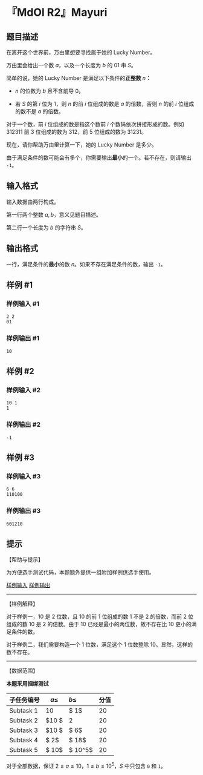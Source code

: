 # 『MdOI R2』Mayuri

## 题目描述

在离开这个世界前，万由里想要寻找属于她的 Lucky Number。

万由里会给出一个数 $a$，以及一个长度为 $b$ 的 01 串 $S$。

简单的说，她的 Lucky Number 是满足以下条件的**正整数** $n$：

 - $n$ 的位数为 $b$ 且不含前导 $0$。

 - 若 $S$ 的第 $i$ 位为 $1$，则 $n$ 的前 $i$ 位组成的数是 $a$ 的倍数，否则 $n$ 的前 $i$ 位组成的数不是 $a$ 的倍数。

对于一个数，前 $i$ 位组成的数是指这个数前 $i$ 个数码依次拼接形成的数。例如 $312311$ 前 $3$ 位组成的数为 $312$，前 $5$ 位组成的数为 $31231$。


现在，请你帮助万由里计算一下，她的 Lucky Number 是多少。

由于满足条件的数可能会有多个，你需要输出**最小**的一个。若不存在，则请输出 `-1`。

## 输入格式

输入数据由两行构成。

第一行两个整数 $a,b$，意义见题目描述。

第二行一个长度为 $b$ 的字符串 $S$。

## 输出格式

一行，满足条件的**最小**的数 $n$。如果不存在满足条件的数，输出 `-1`。

## 样例 #1

### 样例输入 #1
```
2 2
01
```

### 样例输出 #1

```
10
```

## 样例 #2

### 样例输入 #2
```
10 1 
1
```

### 样例输出 #2

```
-1
```

## 样例 #3

### 样例输入 #3
```
6 6
110100
```

### 样例输出 #3

```
601210
```

## 提示

【帮助与提示】

为方便选手测试代码，本题额外提供一组附加样例供选手使用。

[样例输入](https://www.luogu.com.cn/paste/5gnn8mg0) [样例输出](https://www.luogu.com.cn/paste/sgxjkbjd)

------
【样例解释】

对于样例一，$10$ 是 $2$ 位数，且 $10$ 的前 $1$ 位组成的数 $1$ 不是 $2$ 的倍数，而前 $2$ 位组成的数 $10$ 是 $2$ 的倍数。由于 $10$ 已经是最小的两位数，故不存在比 $10$ 更小的满足条件的数。

对于样例二，我们需要构造一个 $1$ 位数，满足这个 $1$ 位数整除 $10$。显然，这样的数不存在。

---

【数据范围】

**本题采用捆绑测试**


| 子任务编号 | $a \leq$ | $b\le$  | 分值   |
| ---------- | -------- | :------ | ------ |
| Subtask 1  | $10$     | $ 1$    | $20$   |
| Subtask 2  | $10 $    | $2$     | $20$  |
| Subtask 3  | $10 $    | $ 6$    | $20$  |
| Subtask 4  | $ 2$     | $ 18$   | $20$ |
| Subtask 5  | $ 10$    | $ 10^5$ | $20$ |


对于全部数据，保证 $2\le a\le 10$，$1\le b\le 10^5$，$S$ 中只包含 `0` 和 `1`。
